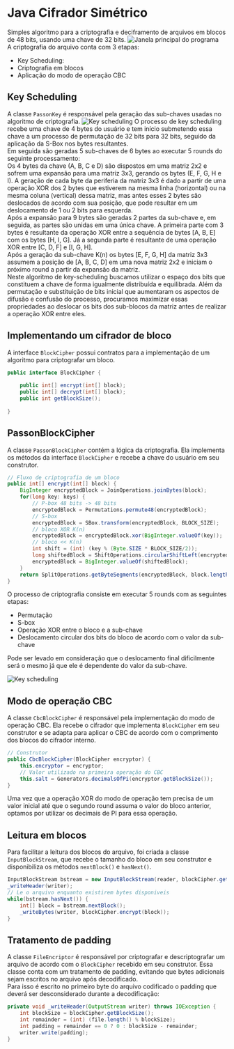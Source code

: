 ﻿# Java Cifrador Simétrico
Simples algoritmo para a criptografia e deciframento de arquivos em blocos de 48 bits, usando uma chave de 32 bits.
![Janela principal do programa](https://i.imgur.com/7JgsmNi.png)
 <br>
 A criptografia do arquivo conta com 3 etapas:<br>
  - Key Scheduling:
  - Criptografia em blocos
  - Aplicação do modo de operação CBC

## Key Scheduling
A classe `PassonKey` é responsável pela geração das sub-chaves usadas no algoritmo de criptografia.
![Key scheduling](https://i.imgur.com/tSLr2Yh.png)
O processo de key scheduling recebe uma chave de 4 bytes do usuário e tem início submetendo essa chave a um processo de permutação de 32 bits para 32 bits, seguido da aplicação da S-Box nos bytes resultantes.<br>
Em seguida são geradas 5 sub-chaves de 6 bytes ao executar 5 rounds do seguinte processamento:<br>
Os 4 bytes da chave (A, B, C e D) são dispostos em uma matriz 2x2 e sofrem uma expansão para uma matriz 3x3, gerando os bytes (E, F, G, H e I). A geração de cada byte da periferia da matriz 3x3 é dado a partir de uma operação XOR dos 2 bytes que estiverem na mesma linha (horizontal) ou na mesma coluna (vertical) dessa matriz, mas antes esses 2 bytes são deslocados de acordo com sua posição, que pode resultar em um deslocamento de 1 ou 2 bits para esquerda.<br>
Após a expansão para 9 bytes são geradas 2 partes da sub-chave e, em seguida, as partes são unidas em uma única chave. A primeira parte com 3 bytes é resultante da operação XOR entre a sequência de bytes [A, B, E] com os bytes [H, I, G]. Já a segunda parte é resultante de uma operação XOR entre [C, D, F] e [I, G, H].<br>
Após a geração da sub-chave K(n) os bytes [E, F, G, H] da matriz 3x3 assumem a posição de [A, B, C, D] em uma nova matriz 2x2 e iniciam o próximo round a partir da expansão da matriz.<br>
Neste algoritmo de key-scheduling buscamos utilizar o espaço dos bits que constituem a chave de forma igualmente distribuída e equilibrada. Além da permutação e substituição de bits inicial que aumentaram os aspectos de difusão e confusão do processo, procuramos maximizar essas propriedades ao deslocar os bits dos sub-blocos da matriz antes de realizar a operação XOR entre eles.

## Implementando um cifrador de bloco
A interface `BlockCipher` possui contratos para a implementação de um algoritmo para criptografar um bloco.
```java
public interface BlockCipher {
    
    public int[] encrypt(int[] block);
    public int[] decrypt(int[] block);
    public int getBlockSize();
    
}
```
## PassonBlockCipher
A classe `PassonBlockCipher` contém a lógica da criptografia. Ela implementa os métodos da interface `BlockCipher` e recebe a chave do usuário em seu construtor.
```java
// Fluxo de criptografia de um bloco
public int[] encrypt(int[] block) {
    BigInteger encryptedBlock = JoinOperations.joinBytes(block);
    for(long key: keys) {
        // P-box 48 bits -> 48 bits
        encryptedBlock = Permutations.permute48(encryptedBlock);
        // S-box
        encryptedBlock = SBox.transform(encryptedBlock, BLOCK_SIZE);
        // bloco XOR K(n)
        encryptedBlock = encryptedBlock.xor(BigInteger.valueOf(key));
        // bloco << K(n)
        int shift = (int) (key % (Byte.SIZE * BLOCK_SIZE/2));
        long shiftedBlock = ShiftOperations.circularShiftLeft(encryptedBlock.longValue(), BLOCK_SIZE * Byte.SIZE, shift);
        encryptedBlock = BigInteger.valueOf(shiftedBlock);
    }
    return SplitOperations.getByteSegments(encryptedBlock, block.length);
}
```
O processo de criptografia consiste em executar 5 rounds com as seguintes etapas:

 - Permutação
 - S-box
 - Operação XOR entre o bloco e a sub-chave
 - Deslocamento circular dos bits do bloco de acordo com o valor da sub-chave

Pode ser levado em consideração que o deslocamento final dificilmente será o mesmo já que ele é dependente do valor da sub-chave.

![Key scheduling](https://i.imgur.com/XaVhBLd.png)

## Modo de operação CBC
A classe `CbcBlockCipher` é responsável pela implementação do modo de operação CBC. Ela recebe o cifrador que implementa `BlockCipher` em seu construtor e se adapta para aplicar o CBC de acordo com o comprimento dos blocos do cifrador interno.
```java
// Construtor
public CbcBlockCipher(BlockCipher encryptor) {
    this.encryptor = encryptor;
    // Valor utilizado na primeira operação do CBC
    this.salt = Generators.decimalsOfPi(encryptor.getBlockSize());
}
```
Uma vez que a operação XOR do modo de operação tem precisa de um valor inicial até que o segundo round assuma o valor do bloco anterior, optamos por utilizar os decimais de PI para essa operação.

## Leitura em blocos
Para facilitar a leitura dos blocos do arquivo, foi criada a classe `InputBlockStream`, que recebe o tamanho do bloco em seu construtor e disponibiliza os métodos `nextBlock()` e `hasNext()`.
```java
InputBlockStream bstream = new InputBlockStream(reader, blockCipher.getBlockSize());
_writeHeader(writer);
// Le o arquivo enquanto existirem bytes disponiveis
while(bstream.hasNext()) {
    int[] block = bstream.nextBlock();
    _writeBytes(writer, blockCipher.encrypt(block));
}
```

## Tratamento de padding
A classe `FileEncriptor` é responsável por criptografar e descriptografar um arquivo de acordo com o `BlockCipher` recebido em seu construtor. Essa classe conta com um tratamento de padding, evitando que bytes adicionais sejam escritos no arquivo após decodificado.<br>
Para isso é escrito no primeiro byte do arquivo codificado o padding que deverá ser desconsiderado durante a decodificação:
```java
private void _writeHeader(OutputStream writer) throws IOException {
    int blockSize = blockCipher.getBlockSize();
    int remainder = (int) (file.length() % blockSize);
    int padding = remainder == 0 ? 0 : blockSize - remainder;
    writer.write(padding);
}
```
